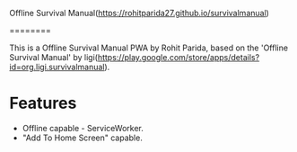 Offline Survival Manual(https://rohitparida27.github.io/survivalmanual)

========

This is a Offline Survival Manual PWA by Rohit Parida, based on the 'Offline Survival Manual' by ligi(https://play.google.com/store/apps/details?id=org.ligi.survivalmanual).

# Features

- Offline capable - ServiceWorker.
- "Add To Home Screen" capable.
